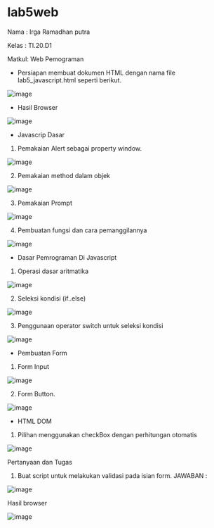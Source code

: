 # lab5web
Nama  : Irga Ramadhan putra

Kelas : TI.20.D1

Matkul: Web Pemograman 

- Persiapan membuat dokumen HTML dengan nama file lab5_javascript.html seperti berikut.

![image](https://user-images.githubusercontent.com/101645216/163003205-d8e29294-33fc-45b7-9647-93572c9456b3.png)

- Hasil Browser

![image](https://user-images.githubusercontent.com/101645216/163003381-8bca3dba-cdc5-4a1d-a72b-5e241ffb557b.png)

- Javascrip Dasar

1. Pemakaian Alert sebagai property window.

![image](https://user-images.githubusercontent.com/101645216/163003607-958f63c9-dcf9-4132-beaf-5f2d6c7792c5.png)

2. Pemakaian method dalam objek

![image](https://user-images.githubusercontent.com/101645216/163003749-7d70a7c2-f093-4693-be1a-5dd61f71c05b.png)

3. Pemakaian Prompt

![image](https://user-images.githubusercontent.com/101645216/163003921-279e7d88-8a7d-4231-8461-d9be69cad1a3.png)

4. Pembuatan fungsi dan cara pemanggilannya 

![image](https://user-images.githubusercontent.com/101645216/163004084-7f292f5c-89b4-4236-9d9c-cb28e8bfbf26.png)

- Dasar Pemrograman Di Javascript

1. Operasi dasar aritmatika

![image](https://user-images.githubusercontent.com/101645216/163004353-893f5a15-2438-4c0c-983a-b9fa337bf2f7.png)

2. Seleksi kondisi (if..else)

![image](https://user-images.githubusercontent.com/101645216/163004521-ec483ca3-a40a-4603-b28c-243da0e46575.png)

3. Penggunaan operator switch untuk seleksi kondisi

![image](https://user-images.githubusercontent.com/101645216/163004725-286227b8-b6da-4261-8e92-608234d78a47.png)

- Pembuatan Form

1. Form Input

![image](https://user-images.githubusercontent.com/101645216/163004960-e22bcfd4-651a-4fc1-a48e-c225b046d663.png)

2. Form Button.

![image](https://user-images.githubusercontent.com/101645216/163005206-6ae8c64c-502d-454d-8e76-9bc82e9bf7c8.png)

- HTML DOM

1. Pilihan menggunakan checkBox dengan perhitungan otomatis

![image](https://user-images.githubusercontent.com/101645216/163005395-faaa80b8-3b96-4509-b91c-f4428d95482a.png)

Pertanyaan dan Tugas

1. Buat script untuk melakukan validasi pada isian form. JAWABAN :

![image](https://user-images.githubusercontent.com/101645216/163005655-23468a98-8333-45dd-ad81-a4773b9e71e8.png)

Hasil browser

![image](https://user-images.githubusercontent.com/101645216/163005733-16da1055-c3db-417c-8e30-2e53ef68850d.png)

